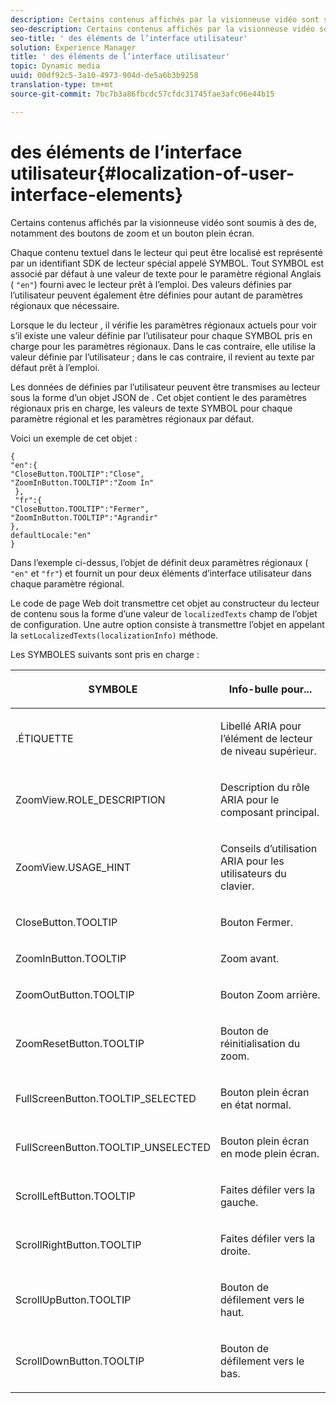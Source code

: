 ```yaml
---
description: Certains contenus affichés par la visionneuse vidéo sont soumis à des  de, notamment des boutons de zoom et un bouton plein écran.
seo-description: Certains contenus affichés par la visionneuse vidéo sont soumis à des  de, notamment des boutons de zoom et un bouton plein écran.
seo-title: ' des éléments de l’interface utilisateur'
solution: Experience Manager
title: ' des éléments de l’interface utilisateur'
topic: Dynamic media
uuid: 00df92c5-3a10-4973-904d-de5a6b3b9258
translation-type: tm+mt
source-git-commit: 7bc7b3a86fbcdc57cfdc31745fae3afc06e44b15

---
```



#  des éléments de l’interface utilisateur{#localization-of-user-interface-elements}

Certains contenus affichés par la visionneuse vidéo sont soumis à des  de, notamment des boutons de zoom et un bouton plein écran.

Chaque contenu textuel dans le lecteur qui peut être localisé est représenté par un identifiant SDK de lecteur spécial appelé SYMBOL. Tout SYMBOL est associé par défaut à une valeur de texte pour le paramètre régional Anglais ( `"en"`) fourni avec le lecteur prêt à l’emploi. Des valeurs définies par l’utilisateur peuvent également être définies pour autant de paramètres régionaux que nécessaire.

Lorsque le du lecteur , il vérifie les paramètres régionaux actuels pour voir s’il existe une valeur définie par l’utilisateur pour chaque SYMBOL pris en charge pour les paramètres régionaux. Dans le cas contraire, elle utilise la valeur définie par l’utilisateur ; dans le cas contraire, il revient au texte par défaut prêt à l’emploi.

Les données de  définies par l’utilisateur peuvent être transmises au lecteur sous la forme d’un objet JSON de . Cet objet contient le  des paramètres régionaux pris en charge, les valeurs de texte SYMBOL pour chaque paramètre régional et les paramètres régionaux par défaut.

Voici un exemple de cet objet  :

```
{ 
"en":{ 
"CloseButton.TOOLTIP":"Close", 
"ZoomInButton.TOOLTIP":"Zoom In" 
 }, 
 "fr":{ 
"CloseButton.TOOLTIP":"Fermer", 
"ZoomInButton.TOOLTIP":"Agrandir" 
}, 
defaultLocale:"en" 
}
```

Dans l’exemple ci-dessus, l’objet  de définit deux paramètres régionaux ( `"en"` et `"fr"`) et fournit un  pour deux éléments d’interface utilisateur dans chaque paramètre régional.

Le code de page Web doit transmettre cet objet  au constructeur du lecteur de contenu sous la forme d’une valeur de `localizedTexts` champ de l’objet de configuration. Une autre option consiste à transmettre l’objet  en appelant la `setLocalizedTexts(localizationInfo)` méthode.

Les SYMBOLES suivants sont pris en charge :

<table id="table_58C40353B7244335872350C98DF2CFB3"> 
 <thead> 
  <tr> 
   <th colname="col1" class="entry"> <p>SYMBOLE </p> </th> 
   <th colname="col2" class="entry"> <p>Info-bulle pour... </p> </th> 
  </tr> 
 </thead>
 <tbody> 
  <tr> 
   <td colname="col1"> <p> <span class="codeph"> .ÉTIQUETTE </span> </p> </td> 
   <td colname="col2"> <p>Libellé ARIA pour l’élément de lecteur de niveau supérieur. </p> </td> 
  </tr> 
  <tr> 
   <td colname="col1"> <p> <span class="codeph"> ZoomView.ROLE_DESCRIPTION </span> </p> </td> 
   <td colname="col2"> <p>Description du rôle ARIA pour le composant  principal. </p> </td> 
  </tr> 
  <tr> 
   <td colname="col1"> <p> <span class="codeph"> ZoomView.USAGE_HINT </span> </p> </td> 
   <td colname="col2"> <p>Conseils d’utilisation ARIA pour les utilisateurs du clavier. </p> </td> 
  </tr> 
  <tr> 
   <td colname="col1"> <p> <span class="codeph"> CloseButton.TOOLTIP </span> </p> </td> 
   <td colname="col2"> <p>Bouton Fermer. </p> </td> 
  </tr> 
  <tr> 
   <td colname="col1"> <p> <span class="codeph"> ZoomInButton.TOOLTIP </span> </p> </td> 
   <td colname="col2"> <p>Zoom avant. </p> </td> 
  </tr> 
  <tr> 
   <td colname="col1"> <p> <span class="codeph"> ZoomOutButton.TOOLTIP </span> </p> </td> 
   <td colname="col2"> <p>Bouton Zoom arrière. </p> </td> 
  </tr> 
  <tr> 
   <td colname="col1"> <p> <span class="codeph"> ZoomResetButton.TOOLTIP </span> </p> </td> 
   <td colname="col2"> <p>Bouton de réinitialisation du zoom. </p> </td> 
  </tr> 
  <tr> 
   <td colname="col1"> <p> <span class="codeph"> FullScreenButton.TOOLTIP_SELECTED </span> </p> </td> 
   <td colname="col2"> <p>Bouton plein écran en état normal. </p> </td> 
  </tr> 
  <tr> 
   <td colname="col1"> <p> <span class="codeph"> FullScreenButton.TOOLTIP_UNSELECTED </span> </p> </td> 
   <td colname="col2"> <p>Bouton plein écran en mode plein écran. </p> </td> 
  </tr> 
  <tr> 
   <td colname="col1"> <p> <span class="codeph"> ScrollLeftButton.TOOLTIP </span> </p> </td> 
   <td colname="col2"> <p>Faites défiler vers la gauche. </p> </td> 
  </tr> 
  <tr> 
   <td colname="col1"> <p> <span class="codeph"> ScrollRightButton.TOOLTIP </span> </p> </td> 
   <td colname="col2"> <p>Faites défiler vers la droite. </p> </td> 
  </tr> 
  <tr> 
   <td colname="col1"> <p> <span class="codeph"> ScrollUpButton.TOOLTIP </span> </p> </td> 
   <td colname="col2"> <p>Bouton de défilement vers le haut. </p> </td> 
  </tr> 
  <tr> 
   <td colname="col1"> <p> <span class="codeph"> ScrollDownButton.TOOLTIP </span> </p> </td> 
   <td colname="col2"> <p>Bouton de défilement vers le bas. </p> </td> 
  </tr> 
 </tbody> 
</table>

